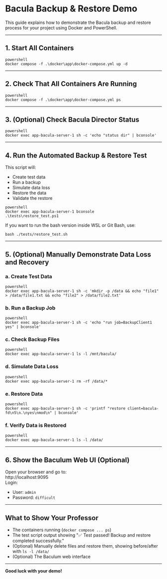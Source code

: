 # Bacula Backup & Restore Demo

This guide explains how to demonstrate the Bacula backup and restore process for your project using Docker and PowerShell.

---

## 1. Start All Containers

```
powershell
docker compose -f .\docker\app\docker-compose.yml up -d
```

---

## 2. Check That All Containers Are Running

```
powershell
docker compose -f .\docker\app\docker-compose.yml ps
```

---

## 3. (Optional) Check Bacula Director Status

```
powershell
docker exec app-bacula-server-1 sh -c 'echo "status dir" | bconsole'
```

---

## 4. Run the Automated Backup & Restore Test

This script will:
- Create test data
- Run a backup
- Simulate data loss
- Restore the data
- Validate the restore

```
powershell
docker exec app-bacula-server-1 bconsole
.\tests\restore_test.ps1
```

If you want to run the bash version inside WSL or Git Bash, use:
```
bash ./tests/restore_test.sh
```

---

## 5. (Optional) Manually Demonstrate Data Loss and Recovery

### a. Create Test Data

```
powershell
docker exec app-bacula-server-1 sh -c 'mkdir -p /data && echo "file1" > /data/file1.txt && echo "file2" > /data/file2.txt'
```

### b. Run a Backup Job

```
powershell
docker exec app-bacula-server-1 sh -c 'echo "run job=BackupClient1 yes" | bconsole'
```

### c. Check Backup Files

```
powershell
docker exec app-bacula-server-1 ls -l /mnt/bacula/
```

### d. Simulate Data Loss

```
powershell
docker exec app-bacula-server-1 rm -rf /data/*
```

### e. Restore Data

```
powershell
docker exec app-bacula-server-1 sh -c 'printf "restore client=bacula-fd\n5\n.\nyes\nmod\n" | bconsole'
```

### f. Verify Data is Restored

```
powershell
docker exec app-bacula-server-1 ls -l /data/
```

---

## 6. Show the Baculum Web UI (Optional)

Open your browser and go to:  
http://localhost:9095  
Login:  
- User: `admin`
- Password: `difficult`

---

## What to Show Your Professor

- The containers running (`docker compose ... ps`)
- The test script output showing "✅ Test passed! Backup and restore completed successfully."
- (Optional) Manually delete files and restore them, showing before/after with `ls -l /data/`
- (Optional) The Baculum web interface

---

**Good luck with your demo!**
